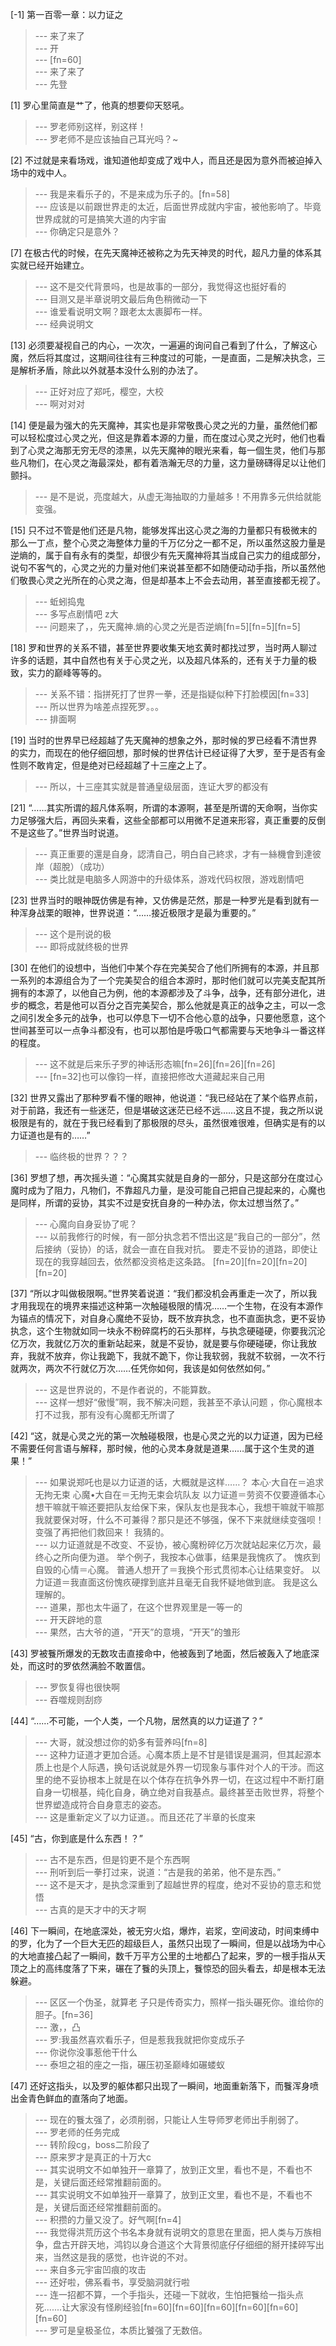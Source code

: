 
[-1] 第一百零一章：以力证之
>--- 来了来了<br>
>--- 开<br>
>--- [fn=60]<br>
>--- 来了来了<br>
>--- 先登<br>

[1] 罗心里简直是艹了，他真的想要仰天怒吼。
>--- 罗老师别这样，别这样！<br>
>--- 罗老师不是应该抽自己耳光吗？~<br>

[2] 不过就是来看场戏，谁知道他却变成了戏中人，而且还是因为意外而被迫掉入场中的戏中人。
>--- 我是来看乐子的，不是来成为乐子的。[fn=58]<br>
>--- 应该是以前跟世界走的太近，后面世界成就内宇宙，被他影响了。毕竟世界成就的可是搞笑大道的内宇宙<br>
>--- 你确定只是意外？<br>

[7] 在极古代的时候，在先天魔神还被称之为先天神灵的时代，超凡力量的体系其实就已经开始建立。
>--- 这不是交代背景吗，也是故事的一部分，我觉得这也挺好看的<br>
>--- 目测又是半章说明文最后角色稍微动一下<br>
>--- 谁爱看说明文啊？跟老太太裹脚布一样。<br>
>--- 经典说明文<br>

[13] 必须要凝视自己的内心，一次次，一遍遍的询问自己看到了什么，了解这心魔，然后将其度过，这期间往往有三种度过的可能，一是直面，二是解决执念，三是解析矛盾，除此以外就基本没什么别的办法了。
>--- 正好对应了郑吒，樱空，大校<br>
>--- 啊对对对<br>

[14] 便是最为强大的先天魔神，其实也是非常敬畏心灵之光的力量，虽然他们都可以轻松度过心灵之光，但这是靠着本源的力量，而在度过心灵之光时，他们也看到了心灵之海那无穷无尽的漆黑，以先天魔神的眼光来看，每一個生灵，他们与那些凡物们，在心灵之海最深处，都有着浩瀚无尽的力量，这力量磅礴得足以让他们颤抖。
>--- 是不是说，亮度越大，从虚无海抽取的力量越多！不用靠多元供给就能变强。<br>

[15] 只不过不管是他们还是凡物，能够发挥出这心灵之海的力量都只有极微末的那么一丁点，整个心灵之海整体力量的千万亿分之一都不足，所以虽然这股力量是逆熵的，属于自有永有的类型，却很少有先天魔神将其当成自己实力的组成部分，说句不客气的，心灵之光的力量对他们来说甚至都不如随便动动手指，所以虽然他们敬畏心灵之光所在的心灵之海，但是却基本上不会去动用，甚至直接都无视了。
>--- 蚯蚓捣鬼<br>
>--- 多写点剧情吧 z大<br>
>--- 问题来了，，先天魔神.熵的心灵之光是否逆熵[fn=5][fn=5][fn=5]<br>

[18] 罗和世界的关系不错，甚至世界要收集天地玄黄时都找过罗，当时两人聊过许多的话题，其中自然也有关于心灵之光，以及超凡体系的，还有关于力量的极致，实力的巅峰等等的。
>--- 关系不错：指拼死打了世界一拳，还是指疑似种下打脸模因[fn=33]<br>
>--- 所以世界为啥差点捏死罗。。。<br>
>--- 排面啊<br>

[19] 当时的世界早已经超越了先天魔神的想象之外，那时候的罗已经看不清世界的实力，而现在的他仔细回想，那时候的世界估计已经证得了大罗，至于是否有金性则不敢肯定，但是绝对已经超越了十三座之上了。
>--- 所以，十三座其实就是普通皇级层面，连证大罗的都没有<br>

[21] “……其实所谓的超凡体系啊，所谓的本源啊，甚至是所谓的天命啊，当你实力足够强大后，再回头来看，这些全部都可以用微不足道来形容，真正重要的反倒不是这些了。”世界当时说道。
>--- 真正重要的還是自身，認清自己，明白自己終求，才有一絲機會到達彼岸（超脫）（成功）<br>
>--- 类比就是电脑多人网游中的升级体系，游戏代码权限，游戏剧情吧<br>

[23] 世界当时的眼神既仿佛是有神，又仿佛是茫然，那是一种罗光是看到就有一种浑身战栗的眼神，世界说道：“……接近极限才是最为重要的。”
>--- 这个是刑说的极<br>
>--- 即将成就终极的世界<br>

[30] 在他们的设想中，当他们中某个存在完美契合了他们所拥有的本源，并且那一系列的本源组合为了一个完美契合的组合本源时，那时他们就可以完美支配其所拥有的本源了，以他自己为例，他的本源都涉及了斗争，战争，还有部分进化，进步的概念，若是他可以百分之百完美契合，那么他就是真正的战争之主，可以一念之间引发全多元的战争，也可以停息下一切不合他心意的战争，只要他愿意，这个世间甚至可以一点争斗都没有，也可以那怕是呼吸口气都需要与天地争斗一番这样的程度。
>--- 这不就是后来乐子罗的神话形态嘛[fn=26][fn=26][fn=26]<br>
>--- [fn=32]也可以像钧一样，直接把修改大道藏起来自己用<br>

[32] 世界又露出了那种罗看不懂的眼神，他说道：“我已经站在了某个临界点前，对于前路，我还有一些迷茫，但是堪破这迷茫已经不远……这且不提，我之所以说极限是有的，就在于我已经看到了那极限的尽头，虽然很难很难，但确实是有的以力证道也是有的……”
>--- 临终极的世界？？？<br>

[36] 罗想了想，再次摇头道：“心魔其实就是自身的一部分，只是这部分在度过心魔时成为了阻力，凡物们，不靠超凡力量，是没可能自己把自己提起来的，心魔也是同样，所谓的妥协，其实不过是安抚自身的一种办法，你太过想当然了。”
>--- 心魔向自身妥协了呢？<br>
>--- 以前我修行的时候，有一部分执念若不悟出这是“我自己的一部分”，然后接纳（妥协）的话，就会一直在自我对抗。  要走不妥协的道路，即使让现在的我穿越回去，依然都没资格走这条路。   [fn=20][fn=20][fn=20][fn=20]<br>

[37] “所以才叫做极限啊。”世界笑着说道：“我们都没机会再重走一次了，所以我才用我现在的境界来描述这种第一次触碰极限的情况……一个生物，在没有本源作为锚点的情况下，对自身心魔绝不妥协，既不放弃执念，也不直面执念，更不妥协执念，这个生物就如同一块永不粉碎腐朽的石头那样，与执念硬碰硬，你要我沉沦亿万次，我就亿万次的重新站起来，就是不妥协，就是要与你硬碰硬，你让我放弃，我就不放弃，你让我跪下，我就不跪下，你让我软弱，我就不软弱，一次不行就两次，两次不行就亿万次……任凭你如何，我该是如何依然如何。”
>--- 这是世界说的，不是作者说的，不能算数。<br>
>--- 这样一想好“傲慢”啊，我不解决问题，我甚至不承认问题 ，你心魔根本打不过我，那有没有心魔都无所谓了<br>

[42] “这，就是心灵之光的第一次触碰极限，也是心灵之光的以力证道，因为已经不需要任何言语与解释，那时候，他的心灵本身就是道果……属于这个生灵的道果！”
>--- 如果说郑吒也是以力证道的话，大概就是这样……？
本心·大自在＝追求无拘无束
心魔•大自在＝无拘无束会坑队友
以力证道＝劳资不仅要遵循本心想干嘛就干嘛还要把队友给保下来，保队友也是我本心，我想干嘛就干嘛那我就要保对呀，什么不可兼得？那只是还不够强，保不下来就继续变强呗！变强了再把他们救回来！
我猜的。<br>
>--- 以力证道就是不改变、不妥协，被心魔粉碎亿万次就站起来亿万次，最终心之所向便为道。
举个例子，我按本心做事，结果是我愧疚了。
愧疚到自毁的心情＝心魔。
普通人想开了＝我换个形式贯彻本心让结果变好。
以力证道＝我直面这份愧疚硬撑到底并且毫无自我怀疑地做到底。
我是这么理解的。<br>
>--- 道果，那也太牛逼了，在这个世界观里是一等一的<br>
>--- 开天辟地的意<br>
>--- 果然，古大爷的道，“开天”的意境，“开天”的雏形<br>

[43] 罗被餮所爆发的无数攻击直接命中，他被轰到了地面，然后被轰入了地底深处，而这时的罗依然满脸不敢置信。
>--- 罗恢复得也很快啊<br>
>--- 吞噬规则刮痧<br>

[44] “……不可能，一个人类，一个凡物，居然真的以力证道了？”
>--- 大哥，就没想过你的奶多有营养吗[fn=8]<br>
>--- 这种力证道才更加合适。心魔本质上是不甘是错误是漏洞，但其起源本质上也是个人际遇，换句话说就是外界一切现象与事件对个人的干涉。而这里的绝不妥协根本上就是在以个体存在抗争外界一切，在这过程中不断打磨自身一切根基，纯化自身，确立绝对自我基点。最终甚至击败世界，将整个世界塑造成符合自身意志的姿态。<br>
>--- 这是重新定义了以力证道。。而且还花了半章的长度来<br>

[45] “古，你到底是什么东西！？”
>--- 古不是东西，但是钧更不是个东西啊<br>
>--- 刑听到后一拳打过来，说道：“古是我的弟弟，他不是东西。”<br>
>--- 这不是天才，是执念深重到了超越世界的程度，绝对不妥协的意志和觉悟<br>
>--- 古真的是天才中的天才啊<br>

[46] 下一瞬间，在地底深处，被无穷火焰，爆炸，岩浆，空间波动，时间束缚中的罗，化为了一个巨大无匹的超级巨人，虽然只出现了一瞬间，但是以战场为中心的大地直接凸起了一瞬间，数千万平方公里的土地都凸了起来，罗的一根手指从天顶之上的高纬度落了下来，碾在了餮的头顶上，餮惊恐的回头看去，却是根本无法躲避。
>--- 区区一个伪圣，就算老 子只是传奇实力，照样一指头碾死你。谁给你的胆子。[fn=36]<br>
>--- 激，，凸<br>
>--- 罗:我虽然喜欢看乐子，但是惹我我就把你变成乐子<br>
>--- 你说你没事惹他干什么<br>
>--- 泰坦之祖的座之一指，碾压初圣巅峰如碾蝼蚁<br>

[47] 还好这指头，以及罗的躯体都只出现了一瞬间，地面重新落下，而餮浑身喷出金青色鲜血的直落向了地面。
>--- 现在的餮太强了，必须削弱，只能让人生导师罗老师出手削弱了。<br>
>--- 罗老师的任务完成<br>
>--- 转阶段cg，boss二阶段了<br>
>--- 原来罗才是真正的十万大c<br>
>--- 其实说明文不如单独开一章算了，放到正文里，看也不是，不看也不是，关键后面还经常推翻前面的。<br>
>--- 其实说明文不如单独开一章算了，放到正文里，看也不是，不看也不是，关键后面还经常推翻前面的。<br>
>--- 积攒的力量又没了。好气啊[fn=4]<br>
>--- 我觉得洪荒历这个书名本身就有说明文的意思在里面，把人类与万族相争，盘古开辟天地，鸿钧以身合道这个大背景彻底仔仔细细的掰开揉碎写出来，当然这是我的感觉，也许说的不对。<br>
>--- 来自多元宇宙凹痕的攻击<br>
>--- 还好啦，佛系看书，享受脑洞就行啦<br>
>--- 连一招都不算，一个手指头，还碰一下就收，生怕把餮给一指头点死.......让大家没有怪刷经验[fn=60][fn=60][fn=60][fn=60][fn=60][fn=60]<br>
>--- 罗可是皇极圣位，本质比饕强了无数倍。<br>
